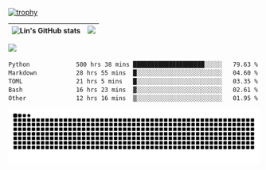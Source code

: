 [![trophy](https://github-profile-trophy.vercel.app/?username=ocss884&column=7)](https://github.com/ocss884)

| ![Lin's GitHub stats](https://github-readme-stats.vercel.app/api?username=ocss884&show_icons=true&hide_border=True&count_private=true) | ![](https://github-readme-streak-stats.herokuapp.com?user=ocss884&hide_border=true&date_format=M%20j%5B%2C%20Y%5D&ring=7EDDCF&fire=7EDDCF") |
| ------------------------------------------------------------ | ------------------------------------------------------------ |

![](https://komarev.com/ghpvc/?username=ocss884&color=brightgreen)

<!--START_SECTION:waka-->

```txt
Python             500 hrs 38 mins ████████████████████░░░░░   79.63 %
Markdown           28 hrs 55 mins  █░░░░░░░░░░░░░░░░░░░░░░░░   04.60 %
TOML               21 hrs 5 mins   █░░░░░░░░░░░░░░░░░░░░░░░░   03.35 %
Bash               16 hrs 23 mins  ▓░░░░░░░░░░░░░░░░░░░░░░░░   02.61 %
Other              12 hrs 16 mins  ▒░░░░░░░░░░░░░░░░░░░░░░░░   01.95 %
```

<!--END_SECTION:waka-->

<p align="center">
   <img src="https://github.com/ocss884/ocss884/blob/output/github-snake.svg" alt="snake">
</p>
